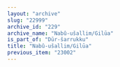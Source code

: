 ```yaml
---
layout: "archive"
slug: "22999"
archive_id: "229"
archive_name: "Nabû-ušallim/Gilūa"
is_part_of: "Dūr-šarrukku"
title: "Nabû-ušallim/Gilūa"
previous_item: "23002"
---
```

